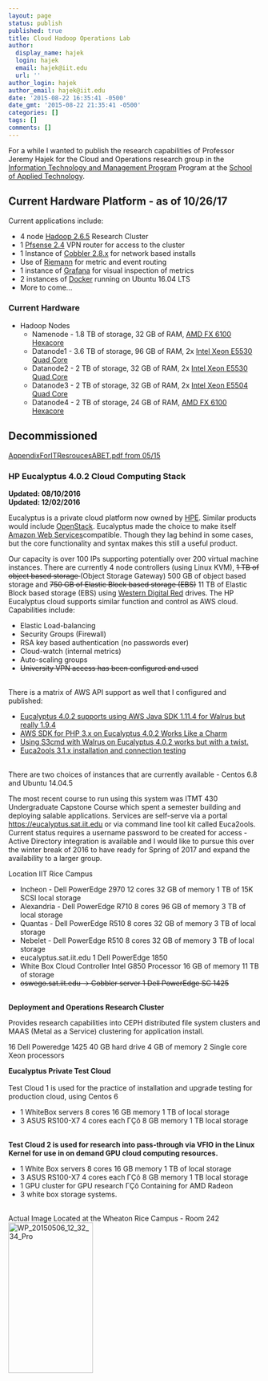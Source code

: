 ```yaml
---
layout: page
status: publish
published: true
title: Cloud Hadoop Operations Lab 
author:
  display_name: hajek
  login: hajek
  email: hajek@iit.edu
  url: ''
author_login: hajek
author_email: hajek@iit.edu
date: '2015-08-22 16:35:41 -0500'
date_gmt: '2015-08-22 21:35:41 -0500'
categories: []
tags: []
comments: []
---
```

For a while I wanted to publish the research capabilities of Professor Jeremy Hajek for the Cloud and Operations research group in the [Information Technology and Management Program](http://appliedtech.iit.edu/itm "ITM") Program at the [School of Applied Technology](http://appliedtech.iit.edu "School of Applied Technology"). 

## Current Hardware Platform - as of 10/26/17

Current applications include:

* 4 node [Hadoop 2.6.5](http://hadoop.apache.org/ "Hadoop Cluster") Research Cluster
* 1 [Pfsense 2.4](https://www.pfsense.org/ "Pfsense") VPN router for access to the cluster
* 1 Instance of [Cobbler 2.8.x](https://cobbler.github.io/ "cobblerd") for network based installs
* Use of [Riemann](http://riemann.io/ "riemann") for metric and event routing 
* 1 instance of [Grafana](https://grafana.com/ "grafana") for visual inspection of metrics
* 2 instances of [Docker](https://www.docker.com/ "docker") running on Ubuntu 16.04 LTS
* More to come...

### Current Hardware
*  Hadoop Nodes
    + Namenode  - 1.8 TB of storage, 32 GB of RAM, [AMD FX 6100 Hexacore](https://en.wikipedia.org/wiki/List_of_AMD_FX_microprocessors#Bulldozer_Core_.28Zambezi.2C_32_nm.29 "AMD FX 6100")
    + Datanode1 - 3.6 TB of storage, 96 GB of RAM, 2x [Intel Xeon E5530 Quad Core](https://ark.intel.com/products/37103/Intel-Xeon-Processor-E5530-8M-Cache-2_40-GHz-5_86-GTs-Intel-QPI "Interl E5530")
    + Datanode2 - 2 TB of storage, 32 GB of RAM, 2x [Intel Xeon E5530 Quad Core](https://ark.intel.com/products/37103/Intel-Xeon-Processor-E5530-8M-Cache-2_40-GHz-5_86-GTs-Intel-QPI "Intel 5530")
    + Datanode3 - 2 TB of storage, 32 GB of RAM, 2x [Intel Xeon E5504 Quad Core](https://ark.intel.com/products/40711/Intel-Xeon-Processor-E5504-4M-Cache-2_00-GHz-4_80-GTs-Intel-QPI "Intel 5504")
    + Datanode4 - 2 TB of storage, 24 GB of RAM, [AMD FX 6100 Hexacore ](https://en.wikipedia.org/wiki/List_of_AMD_FX_microprocessors#Bulldozer_Core_.28Zambezi.2C_32_nm.29 "AMD FX 6100")

## Decommissioned

[AppendixForITResroucesABET.pdf from 05/15](https://forge.sat.iit.edu/wp-content/uploads/2015/05/ "ABET Appendix")

### HP Eucalyptus 4.0.2 Cloud Computing Stack
<strong>Updated: 08/10/2016</strong><br />
<strong>Updated: 12/02/2016</strong></p>
<p>Eucalyptus is a private cloud platform now owned by <a href="http://www8.hp.com/us/en/cloud/helion-eucalyptus.html">HPE</a>.  Similar products would include <a href="https://www.openstack.org/">OpenStack</a>.  Eucalyptus made the choice to make itself <a href="https://www.openstack.org/">Amazon Web Services</a>compatible.  Though they lag behind in some cases, but the core functionality and syntax makes this still a useful product.</p>
<p>Our capacity is over 100 IPs supporting potentially over 200 virtual machine instances.  There are currently 4 node controllers (using Linux KVM), <del datetime="2016-12-02T16:58:56+00:00">1 TB of object based storage </del>(Object Storage Gateway) 500 GB of object based storage and <del datetime="2016-12-02T16:58:56+00:00">750 GB of Elastic Block based storage (EBS)</del> 11 TB of Elastic Block based storage (EBS) using <a href="https://www.cdw.com/shop/products/WD-Red-WD30EFRX-hard-drive-3-TB-SATA-600/2764461.aspx">Western Digital Red</a> drives.  The HP Eucalyptus cloud supports similar function and control as AWS cloud.   Capabilities include:</p>
<ul>
<li>Elastic Load-balancing</li>
<li>Security Groups (Firewall)</li>
<li>RSA key based authentication (no passwords ever)</li>
<li>Cloud-watch (internal metrics)</li>
<li>Auto-scaling groups</li>
<li><del datetime="2016-12-02T16:58:56+00:00">University VPN access has been configured and used</del></li><br />
</ul></p>
<p> There is a matrix of AWS API support as well that I configured and published:</p>
<ul>
<li><a href="https://forge.sat.iit.edu/2016/06/eucalyptus-4-0-2-supports-using-walrus-aws-java-sdk-1-11-4-but-really-1-9-4/">Eucalyptus 4.0.2 supports using AWS Java SDK 1.11.4 for Walrus but really 1.9.4</a></li>
<li><a href="https://forge.sat.iit.edu/2016/03/aws-for-php-3-x-on-eucalyptus-4-0-2-works-like-a-charm/">AWS SDK for PHP 3.x on Eucalyptus 4.0.2 Works Like a Charm</a></li>
<li><a href="https://forge.sat.iit.edu/2016/05/using-s3cmd-with-walrus-and-hp-eucalyptus-4-0-2-works-but-with-a-twist/">Using S3cmd with Walrus on Eucalyptus 4.0.2 works but with a twist.</a></li>
<li><a href="https://forge.sat.iit.edu/2016/02/euca2ools-3-1-x-installation-and-connection-testing-to-eucalyptus-4-0-2/">Euca2ools 3.1.x installation and connection testing</a></li><br />
        </ul></p>
<p>There are two choices of instances that are currently available - Centos 6.8 and Ubuntu 14.04.5</p>
<p>The most recent course to run using this system was ITMT 430 Undergraduate Capstone Course which spent a semester building and deploying salable applications. Services are self-serve via a portal <a href="https://eucalyptus.sat.iit.edu">https://eucalyptus.sat.iit.edu</a> or via command line tool kit called Euca2ools.   Current status requires a username password to be created for access - Active Directory integration is available and I would like to pursue this over the winter break of 2016 to have ready for Spring of 2017 and expand the availability to a larger group.</p>
<p>Location IIT Rice Campus</p>
<ul>
<li>Incheon - Dell PowerEdge 2970 12 cores 32 GB of memory 1 TB of 15K SCSI local storage</li>
<li>Alexandria - Dell PowerEdge R710 8 cores 96 GB of memory 3 TB of local storage  </li>
<li>Quantas - Dell PowerEdge R510 8 cores 32 GB of memory 3 TB of local storage </li>
<li>Nebelet - Dell PowerEdge R510 8 cores 32 GB of memory 3 TB of local storage   </li>
<li>eucalyptus.sat.iit.edu 1 Dell PowerEdge 1850</li>
<li>White Box Cloud Controller Intel G850 Processor 16 GB of memory 11 TB of storage</li>
<li><del datetime="2016-12-02T16:58:56+00:00">oswego.sat.iit.edu -> Cobbler server 1 Dell PowerEdge SC 1425</del></li><br />
</ul></p>
<p><strong>Deployment and Operations Research Cluster</strong></p>
<p>Provides research capabilities into CEPH distributed file system clusters and MAAS (Metal as a Service) clustering for application install.</p>
<p>16 Dell Poweredge 1425 40 GB hard drive 4 GB of memory 2 Single core Xeon processors</p>
<p><strong>Eucalyptus Private Test Cloud<br />
</strong><br />
Test Cloud 1 is used for the practice of installation and upgrade testing for production cloud, using Centos 6</p>
<ul>
<li>1 WhiteBox servers 8 cores 16 GB memory 1 TB of local storage</li>
<li>3 ASUS RS100-X7 4 cores each &Gamma;&Ccedil;&ocirc; 8 GB memory 1 TB local storage </li><br />
</ul></p>
<p><strong>Test Cloud 2 is used for research into pass-through via VFIO in the Linux Kernel for use in on demand GPU cloud computing resources.</strong></p>
<ul>
<li>1 White Box servers 8 cores 16 GB memory 1 TB of local storage</li>
<li>3 ASUS RS100-X7 4 cores each &Gamma;&Ccedil;&ocirc; 8 GB memory 1 TB local storage </li>
<li>1 GPU cluster for GPU research &Gamma;&Ccedil;&ocirc; Containing for AMD Radeon</li>
<li>3 white box storage systems.</li><br />
</ul></p>
<p>Actual Image Located at the Wheaton Rice Campus - Room 242<br />
<a href="https://forge.sat.iit.edu/wp-content/uploads/2015/08/WP_20150506_12_32_34_Pro.jpg"><img src="https://forge.sat.iit.edu/wp-content/uploads/2015/08/WP_20150506_12_32_34_Pro-169x300.jpg" alt="WP_20150506_12_32_34_Pro" width="169" height="300" class="aligncenter size-medium wp-image-1934" /></a></p>
